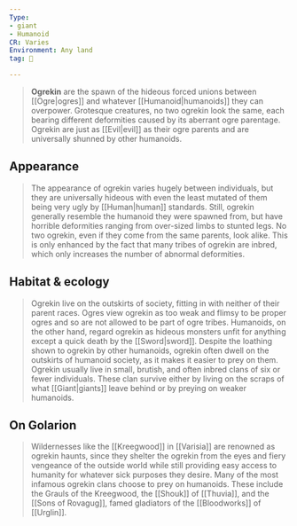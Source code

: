 ```yaml
---
Type:
- giant
- Humanoid
CR: Varies
Environment: Any land
tag: 👹

---
```


> **Ogrekin** are the spawn of the hideous forced unions between [[Ogre|ogres]] and whatever [[Humanoid|humanoids]] they can overpower. Grotesque creatures, no two ogrekin look the same, each bearing different deformities caused by its aberrant ogre parentage. Ogrekin are just as [[Evil|evil]] as their ogre parents and are universally shunned by other humanoids.



## Appearance

> The appearance of ogrekin varies hugely between individuals, but they are universally hideous with even the least mutated of them being very ugly by [[Human|human]] standards. Still, ogrekin generally resemble the humanoid they were spawned from, but have horrible deformities ranging from over-sized limbs to stunted legs. No two ogrekin, even if they come from the same parents, look alike. This is only enhanced by the fact that many tribes of ogrekin are inbred, which only increases the number of abnormal deformities.


## Habitat & ecology

> Ogrekin live on the outskirts of society, fitting in with neither of their parent races. Ogres view ogrekin as too weak and flimsy to be proper ogres and so are not allowed to be part of ogre tribes. Humanoids, on the other hand, regard ogrekin as hideous monsters unfit for anything except a quick death by the [[Sword|sword]]. Despite the loathing shown to ogrekin by other humanoids, ogrekin often dwell on the outskirts of humanoid society, as it makes it easier to prey on them. Ogrekin usually live in small, brutish, and often inbred clans of six or fewer individuals. These clan survive either by living on the scraps of what [[Giant|giants]] leave behind or by preying on weaker humanoids.


## On Golarion

> Wildernesses like the [[Kreegwood]] in [[Varisia]] are renowned as ogrekin haunts, since they shelter the ogrekin from the eyes and fiery vengeance of the outside world while still providing easy access to humanity for whatever sick purposes they desire. Many of the most infamous ogrekin clans choose to prey on humanoids. These include the Grauls of the Kreegwood, the [[Shouk]] of [[Thuvia]], and the [[Sons of Rovagug]], famed gladiators of the [[Bloodworks]] of [[Urglin]].








